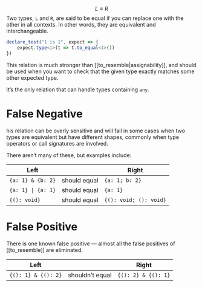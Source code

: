 $$L \equiv R$$
Two types, `L` and `R`, are said to be equal if you can replace one with the other in all contexts. In other words, they are equivalent and interchangeable.
```ts
declare_test("1 is 1", expect => {
    expect.type<1>(t => t.to_equal<1>())
})
```
This relation is much stronger than [[to_resemble|assignability]], and should be used when you want to check that the given type exactly matches some other expected type. 

It’s the only relation that can handle types containing `any`.
# False Negative
his relation can be overly sensitive and will fail in some cases when two types are equivalent but have different shapes, commonly when type operators or call signatures are involved. 

There aren’t many of these, but examples include:

| Left                          |              | Right                  |
| ----------------------------- | ------------ | ---------------------- |
| `{a: 1} & {b: 2}`             | should equal | `{a: 1; b: 2}`         |
| <code>{a: 1} \| {a: 1}</code> | should equal | <code>{a: 1}</code>    |
| `{(): void}`                  | should equal | `{(): void; (): void}` |
# False Positive
There is one known false positive — almost all the false positives of [[to_resemble]] are eliminated.

| Left                |                 | Right               |
| ------------------- | --------------- | ------------------- |
| `{(): 1} & {(): 2}` | shouldn’t equal | `{(): 2} & {(): 1}` |
